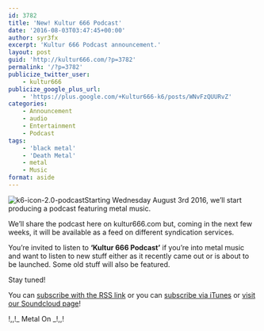 ```yaml
---
id: 3782
title: 'New! Kultur 666 Podcast'
date: '2016-08-03T03:47:45+00:00'
author: syr3fx
excerpt: 'Kultur 666 Podcast announcement.'
layout: post
guid: 'http://kultur666.com/?p=3782'
permalink: '/?p=3782'
publicize_twitter_user:
    - kultur666
publicize_google_plus_url:
    - 'https://plus.google.com/+Kultur666-k6/posts/WNvFzQUURvZ'
categories:
    - Announcement
    - audio
    - Entertainment
    - Podcast
tags:
    - 'black metal'
    - 'Death Metal'
    - metal
    - Music
format: aside
---
```


![k6-icon-2.0-podcast](http://localhost:8080/wp-content/uploads/2016/07/k6-icon-2-0-podcast.png)Starting Wednesday August 3rd 2016, we’ll start producing a podcast featuring metal music.

We’ll share the podcast here on kultur666.com but, coming in the next few weeks, it will be available as a feed on different syndication services.

You’re invited to listen to **‘Kultur 666 Podcast’** if you’re into metal music and want to listen to new stuff either as it recently came out or is about to be launched. Some old stuff will also be featured.

Stay tuned!

You can [subscribe with the RSS link](http://feeds.soundcloud.com/users/soundcloud:users:203985226/sounds.rss) or you can [subscribe via iTunes](https://itunes.apple.com/au/podcast/kultur-666-podcast/id1140410234) or [visit our Soundcloud page](https://soundcloud.com/kultur-666)!

!,,!\_ Metal On \_!,,!